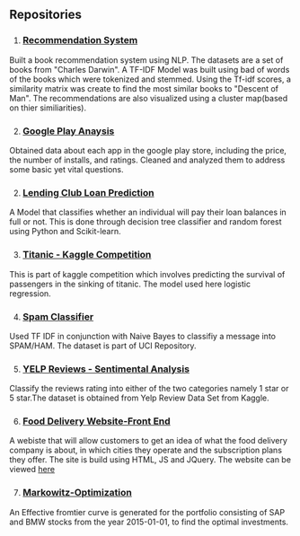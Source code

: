 
## Repositories




1. ### [Recommendation System](https://github.com/roheetnarayanan/book-recommendations)<br />
  Built a book recommendation system using NLP. The datasets are a set of books from "Charles Darwin". A TF-IDF Model was built using bad of words of the books which were tokenized and stemmed. Using the Tf-idf scores, a similarity matrix was create to find the most similar books to "Descent of Man". The recommendations are also visualized using a cluster map(based on thier similiarities).
   

2. ### [Google Play Anaysis](https://github.com/roheetnarayanan/google-play-analysis)<br />
  Obtained data about each app in the google play store, including the price, the number of installs, and ratings. Cleaned and analyzed them to address some basic yet vital questions. 
  

2. ### [Lending Club Loan Prediction](https://github.com/roheetnarayanan/LendingClub-Loan-Prediction)<br /> 
 A Model that classifies whether an individual will pay their loan balances in full or not. This is done through decision tree classifier and random forest using Python and Scikit-learn.
 
3. ### [Titanic - Kaggle Competition](https://github.com/roheetnarayanan/Titanic)
 This is part of kaggle competition which involves predicting the survival of passengers in the sinking of titanic. The model used here logistic regression. 
 
4. ### [Spam Classifier](https://github.com/roheetnarayanan/Spam-Classifier)
 Used TF IDF in conjunction with Naive Bayes to classifiy a message into SPAM/HAM. The dataset is part of UCI Repository.

5. ### [YELP Reviews - Sentimental Analysis](https://github.com/roheetnarayanan/yelp-analysis)
 Classify the reviews rating into either of the two categories namely 1 star or 5 star.The dataset is obtained from Yelp Review Data Set from Kaggle.
 
6. ### [Food Delivery Website-Front End](https://roheetnarayanan.in/Food-Website/)
 A webiste that will allow customers to get an idea of what the food delivery company is about, in which cities they operate and the subscription plans they offer. The site is build using HTML, JS and JQuery. The website can be viewed [here](https://roheetnarayanan.in/Food-Website/)
 
7. ### [Markowitz-Optimization](https://github.com/roheetnarayanan/Markowitz-Optimization)
 An Effective fromtier curve is generated for the portfolio consisting of SAP and BMW stocks from the year 2015-01-01, to find the optimal investments.  
